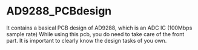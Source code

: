 # AD9288_PCBdesign
It contains a basical PCB design of AD9288, which is an ADC IC (100Mbps sample rate) 
While using this pcb, you do need to take care of the front part. It is important to clearly know the design tasks of you own.
